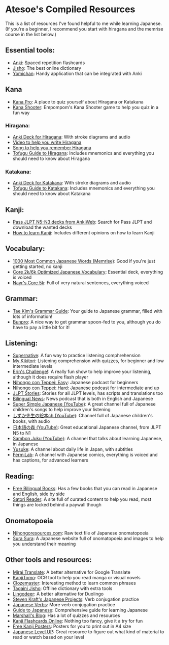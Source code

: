 # Atesoe's Compiled Resources
This is a list of resources I've found helpful to me while learning Japanese. (If you're a beginner, I recommend you start with hiragana and the memrise course in the list below.)


## Essential tools:
* [Anki](https://apps.ankiweb.net): Spaced repetition flashcards
* [Jisho](https://jisho.org): The best online dictionary
* [Yomichan](https://foosoft.net/projects/yomichan): Handy application that can be integrated with Anki

## Kana
* [Kana Pro](https://kana.pro): A place to quiz yourself about Hiragana or Katakana
* [Kana Shooter](https://emp500.github.io/kanashooter): Empompom's Kana Shooter game to help you quiz in a fun way


### Hiragana:
* [Anki Deck for Hiragana](https://ankiweb.net/shared/info/722065315): With stroke diagrams and audio
* [Video to help you write Hiragana](https://www.youtube.com/watch?v=wD3FJgij79c)
* [Song to help you remember Hiragana](https://www.youtube.com/watch?v=OAYWzznNXf8)
* [Tofugu Guide to Hiragana](https://www.tofugu.com/japanese/learn-hiragana): Includes mnemonics and everything you should need to know about Hiragana

### Katakana:
* [Anki Deck for Katakana](https://ankiweb.net/shared/info/1678048485): With stroke diagrams and audio
* [Tofugu Guide to Katakana](https://www.tofugu.com/japanese/learn-katakana): Includes mnemonics and everything you should need to know about Katakana


## Kanji:
* [Pass JLPT N5-N3 decks from AnkiWeb](https://ankiweb.net/shared/decks/): Search for Pass JLPT and download the wanted decks
* [How to learn Kanji](https://www.tofugu.com/japanese/how-to-learn-kanji/): Includes different opinions on how to learn Kanji


## Vocabulary:
* [1000 Most Common Japanese Words (Memrise)](https://www.memrise.com/course/1036012/1000-most-common-japanese-words-with-audio): Good if you're just getting started, no kanji
* [Core 2k/6k Optimized Japanese Vocabulary](https://mega.nz/#!QIQywAAZ!g6wRM6KvDVmLxq7X5xLrvaw7HZGyYULUkT_YDtQdgfU): Essential deck, everything is voiced
* [Nayr's Core 5k](https://mega.nz/#!dgZSwYzD!1ntDq0I_P-5s8sqnwyolXohH6HRvdUnde2jiQuBEL7U): Full of very natural sentences, everything voiced


## Grammar:
* [Tae Kim's Grammar Guide](http://www.guidetojapanese.org/grammar_guide.pdf): Your guide to Japanese grammar, filled with lots of information!
* [Bunpro](https://www.bunpro.jp): A nice way to get grammar spoon-fed to you, although you do have to pay a little bit for it!

## Listening:
* [Supernative](https://supernative.tv/ja): A fun way to practice listening comphrehension
* [My Kikitori](http://mykikitori.com): Listening comprehension with quizzes, for beginner and low intermediate levels
* [Erin's Challenge!](https://www.erin.ne.jp/en/): A really fun show to help improve your listening, although it does require flash player
* [Nihongo con Teppei: Easy](http://nihongoconteppei.com): Japanese podcast for beginners
* [Nihongo con Teppei: Hard](http://teppeisensei.com): Japanese podcast for intermediate and up
* [JLPT Stories](https://jlptstories.com/): Stories for all JLPT levels, has scripts and translations too
* [Bilingual News](https://bilingualnews.libsyn.com/): News podcast that is both in English and Japanese
* [Super Simple Japanese (YouTube)](https://www.youtube.com/user/supersimplejapanese/videos): A great channel full of Japanese children's songs to help improve your listening
* [しずか先生の絵本ch (YouTube)](https://www.youtube.com/channel/UCydSw0qJc0w-QJsQHYZ6QLQ/videos): Channel full of Japanese children's books, with audio
* [日本語の森 (YouTube)](https://www.youtube.com/user/freejapaneselessons3/videos): Great educational Japanese channel, from JLPT N5 to N1
* [Sambon Juku (YouTube)](https://www.youtube.com/channel/UC0ujXryUUwILURRKt9Eh7Nw/videos): A channel that talks about learning Japanese, in Japanese
* [Yusuke](https://www.youtube.com/channel/UCcCeJ3pQYFgvfVuMxVRWhoA/videos): A channel about daily life in Japan, with subtitles
* [FermiLab](https://www.youtube.com/channel/UC3-1iYGHfR43q_b974vUNYg/videos): A channel with Japanese comics, everything is voiced and has captions, for advanced learners

## Reading:
* [Free Bilingual Books](http://bilinguis.com/): Has a few books that you can read in Japanese and English, side by side
* [Satori Reader](https://www.satorireader.com/): A site full of curated content to help you read, most things are locked behind a paywall though

## Onomatopoeia
* [Nihongoresources.com](https://github.com/Pomax/nihongoresources.com/blob/master/giongo.txt): Raw text file of Japanese onomatopoeia
* [Sura Sura](http://sura-sura.com/): A Japanese website full of onomatopoeia and images to help you understand their meaning

## Other tools and resources:
* [Mirai Translate](https://miraitranslate.com/trial/): A better alternative for Google Translate
* [KanjiTomo](https://www.kanjitomo.net): OCR tool to help you read manga or visual novels
* [Clozemaster](https://www.clozemaster.com): Interesting method to learn common phrases
* [Tagaini Jisho](https://www.tagaini.net): Offline dictionary with extra tools
* [Lingodeer](https://www.lingodeer.com): A better alternative for Duolingo
* [Steven Kraft's Japanese Projects](https://steven-kraft.com/projects/japanese): Verb conjugation practice
* [Japanese Verbs](https://verbs.humberto.dev/): More verb conjugation practice
* [Guide to Japanese](http://www.guidetojapanese.org/learn/complete): Comprehensive guide for learning Japanese
* [Marshall's Blog](https://marshallyin.com/): Has a lot of quizzes and resources
* [Kanji Flashcards Online](https://kanji.fluentcards.com/): Nothing too fancy, give it a try for fun
* [Free Kanji Posters](http://www.henoida.com/get-a-free-kanji-poster-for-jlpt-study/): Posters for you to print out in A4 size
* [Japanese Level UP](https://japaneselevelup.com/difficulty-level-guide-everything-japanese): Great resource to figure out what kind of material to read or watch based on your level



